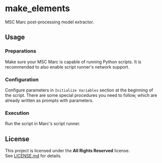 # make_elements
MSC Marc post-processing model extractor.

## Usage

### Preparations
Make sure your MSC Marc is capable of running Python scripts.
It is recommended to also enable script runner's network support.

### Configuration
Configure parameters in `Initialize Variables` section at the beginning
of the script. There are some special procedures you need to follow,
which are already written as prompts with parameters.

### Execution
Run the script in Marc's script runner.

## License
This project is licensed under the **All Rights Reserved** license.  
See [LICENSE.md](./LICENSE.md) for details.
